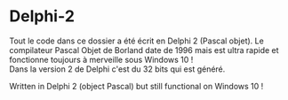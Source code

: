 # Delphi-2

Tout le code dans ce dossier a été écrit en Delphi 2 (Pascal objet).
Le compilateur Pascal Objet de Borland date de 1996 mais est ultra rapide et fonctionne toujours à merveille sous Windows 10 !<br>
Dans la version 2 de Delphi c'est du 32 bits qui est généré.

Written in Delphi 2 (object Pascal) but still functional on Windows 10 !
